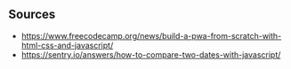 ## Sources

- https://www.freecodecamp.org/news/build-a-pwa-from-scratch-with-html-css-and-javascript/
- https://sentry.io/answers/how-to-compare-two-dates-with-javascript/
